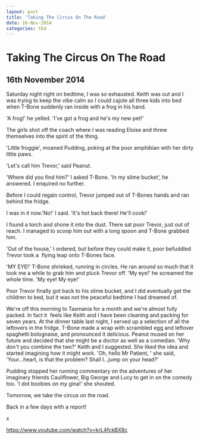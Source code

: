 ```yaml
---
layout: post
title: 'Taking The Circus On The Road'
date: 16-Nov-2014
categories: tbd
---
```


# Taking The Circus On The Road

## 16th November 2014

Saturday night right on bedtime,   I was so exhausted. Keith was out and I was trying to keep the vibe calm so I could cajole all three kids into bed when T-Bone suddenly ran inside with a frog in his hand.

'A frog!' he yelled. 'I've got a frog and he's my new pet!'

The girls shot off the coach where I was reading Eloise and threw themselves into the spirit of the thing.

'Little froggie', moaned Pudding, poking at the poor amphibian with her dirty little paws.

'Let's call him Trevor,' said Peanut.

'Where did you find him?' I asked T-Bone. 'In my slime bucket', he answered. I enquired no further.

Before I could regain control, Trevor jumped out of T-Bones hands and ran behind the fridge.

I was in it now.'No!' I said. 'It's hot back there! He'll cook!'

I found a torch and shone it into the dust. There sat poor Trevor, just out of reach. I managed to scoop him out with a long spoon and T-Bone grabbed him.

'Out of the house,' I ordered, but before they could make it, poor befuddled Trevor took a  flying leap onto T-Bones face.

'MY EYE!' T-Bone shrieked, running in circles. He ran around so much that it took me a while to grab him and pluck Trevor off. 'My eye!' he screamed the whole time. 'My eye! My eye!'

Poor Trevor finally got back to his slime bucket, and I did eventually get the children to bed, but it was not the peaceful bedtime I had dreamed of.

We're off this morning to Tasmania for a month and we're almost fully packed. In fact it  feels like Keith and I have been cleaning and packing for seven years. At the dinner table last night, I served up a selection of all the leftovers in the fridge. T-Bone made a wrap with scrambled egg and leftover spaghetti bolognaise, and pronounced it delicious. Peanut mused on her future and decided that she might be a doctor as well as a comedian. 'Why don't you combine the two?' Keith and I suggested. She liked the idea and started imagining how it might work. 'Oh, hello Mr Patient, ' she said, 'Your...heart, is that the problem? Shall I...jump on your head?'

Pudding stopped her running commentary on the adventures of her imaginary friends Cauliflower, Big George and Lucy to get in on the comedy too. 'I dot boobies on my gina!' she shouted.

Tomorrow, we take the circus on the road.

Back in a few days with a report!

x

https://www.youtube.com/watch?v=krL4fckBX8c
